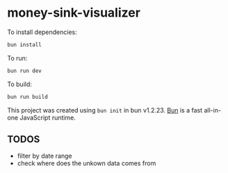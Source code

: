 # money-sink-visualizer

To install dependencies:

```bash
bun install
```

To run:

```bash
bun run dev
```

To build:

```bash
bun run build
```

This project was created using `bun init` in bun v1.2.23. [Bun](https://bun.com) is a fast all-in-one JavaScript runtime.

## TODOS
- filter by date range
- check where does the unkown data comes from

